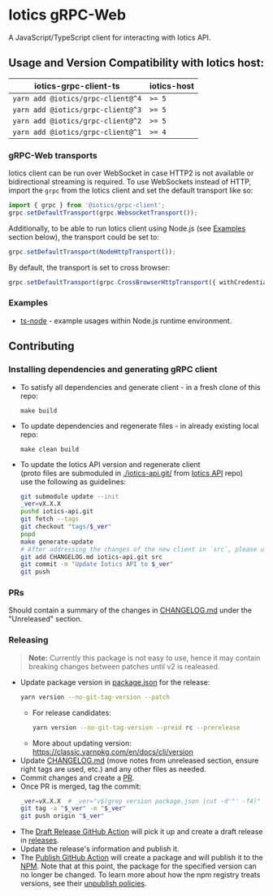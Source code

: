 # Iotics gRPC-Web
A JavaScript/TypeScript client for interacting with Iotics API.


## Usage and Version Compatibility with Iotics host:

| iotics-grpc-client-ts | iotics-host |
|----------------------| ----------- |
|      `yarn add @iotics/grpc-client@^4`       | `>= 5`       |
|      `yarn add @iotics/grpc-client@^3`       | `>= 5`       |
|      `yarn add @iotics/grpc-client@^2`       | `>= 5`       |
|      `yarn add @iotics/grpc-client@^1`      | `>= 4`     |


### gRPC-Web transports
Iotics client can be run over WebSocket in case HTTP2 is not available or bidirectional streaming is required. To use
WebSockets instead of HTTP, import the `grpc` from the Iotics client and set the default transport like so:
```ts
import { grpc } from '@iotics/grpc-client';
grpc.setDefaultTransport(grpc.WebsocketTransport());
```
Additionally, to be able to run Iotics client using Node.js (see [Examples](#examples) section below), the transport could be set to:
```ts
grpc.setDefaultTransport(NodeHttpTransport());
```
By default, the transport is set to cross browser:
```ts
grpc.setDefaultTransport(grpc.CrossBrowserHttpTransport({ withCredentials: false }));
```


### Examples
* [ts-node](./examples/README.md) - example usages within Node.js runtime environment.


## Contributing


### Installing dependencies and generating gRPC client
* To satisfy all dependencies and generate client - in a fresh clone of this repo:
  ```shell
  make build
  ```
* To update dependencies and regenerate files - in already existing local repo:
  ```shell
  make clean build
  ```
* To update the Iotics API version and regenerate client  
  (proto files are submoduled in [./iotics-api.git/](./iotics-api.git)
  from [Iotics API](https://github.com/Iotic-Labs/api) repo)  
  use the following as guidelines:
  ```bash
  git submodule update --init
  _ver=vX.X.X
  pushd iotics-api.git
  git fetch --tags
  git checkout "tags/$_ver"
  popd
  make generate-update
  # After addressing the changes of the new client in `src`, please update "Unreleased" section in CHANGELOG.md
  git add CHANGELOG.md iotics-api.git src
  git commit -m "Update Iotics API to $_ver"
  git push
  ```


### PRs
Should contain a summary of the changes in [CHANGELOG.md](./CHANGELOG.md) under the "Unreleased" section.


### Releasing
> **Note:**
> Currently this package is not easy to use,
> hence it may contain breaking changes between patches until v2 is realeased.
* Update package version in [package.json](./package.json) for the release:
  ```bash
  yarn version --no-git-tag-version --patch
  ```
  * For release candidates:
    ```bash
    yarn version --no-git-tag-version --preid rc --prerelease
    ```
  * More about updating version: https://classic.yarnpkg.com/en/docs/cli/version
* Update [CHANGELOG.md](./CHANGELOG.md) (move notes from unreleased section, ensure right tags are used, etc.)
  and any other files as needed.
* Commit changes and create a [PR](https://github.com/Iotic-Labs/iotics-grpc-client-ts/compare).
* Once PR is merged, tag the commit:
  ```bash
  _ver=vX.X.X  # _ver="v$(grep version package.json |cut -d'"' -f4)"
  git tag -a "$_ver" -m "$_ver"
  git push origin "$_ver"
  ```
* The [Draft Release GitHub Action](https://github.com/Iotic-Labs/iotics-grpc-client-ts/actions/workflows/draft_release.yml)
  will pick it up and create a draft release in [releases](https://github.com/Iotic-Labs/iotics-grpc-client-ts/releases).
* Update the release's information and publish it.
* The [Publish GitHub Action](https://github.com/Iotic-Labs/iotics-grpc-client-ts/actions/workflows/publish.yml)
  will create a package and will publish it to the [NPM](https://www.npmjs.com/package/@iotics/grpc-client).
  Note that at this point, the package for the specified version can no longer be changed.
  To learn more about how the npm registry treats versions, see their
  [unpublish policies](https://docs.npmjs.com/policies/unpublish).
